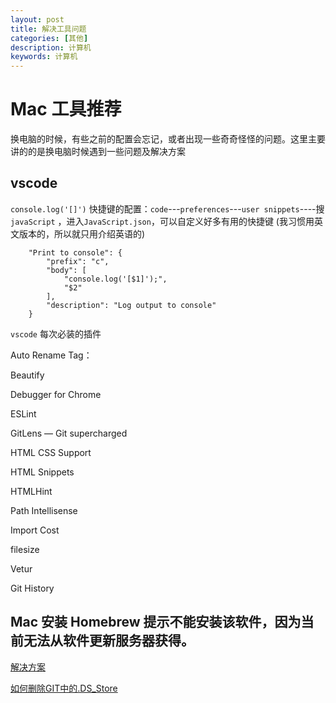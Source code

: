 ```yaml
---
layout: post
title: 解决工具问题
categories: [其他]
description: 计算机
keywords: 计算机
---
```


# Mac 工具推荐
换电脑的时候，有些之前的配置会忘记，或者出现一些奇奇怪怪的问题。这里主要讲的的是换电脑时候遇到一些问题及解决方案

## vscode
`console.log('[]')` 快捷键的配置：`code`---`preferences`---`user snippets`----搜 `javaScript` ，进入`JavaScript.json`，可以自定义好多有用的快捷键 (我习惯用英文版本的，所以就只用介绍英语的)

```
	"Print to console": {
		"prefix": "c",
		"body": [
			"console.log('[$1]');",
			"$2"
		],
		"description": "Log output to console"
	}
```
`vscode` 每次必装的插件

Auto Rename Tag：

Beautify

Debugger for Chrome

ESLint

GitLens — Git supercharged

HTML CSS Support

HTML Snippets

HTMLHint

Path Intellisense

Import Cost

filesize

Vetur

Git History

## Mac 安装 Homebrew 提示不能安装该软件，因为当前无法从软件更新服务器获得。
[解决方案](https://www.pianshen.com/article/204655791/)

[如何删除GIT中的.DS_Store](https://www.jianshu.com/p/fdaa8be7f6c3)




